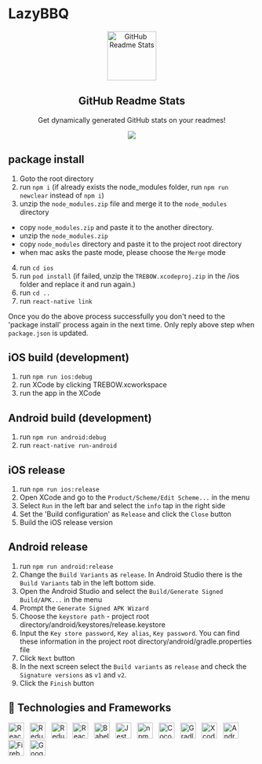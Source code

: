 # LazyBBQ
<p align="center">
 <img width="100px" src="https://res.cloudinary.com/anuraghazra/image/upload/v1594908242/logo_ccswme.svg" align="center" alt="GitHub Readme Stats" />
 <h2 align="center">GitHub Readme Stats</h2>
 <p align="center">Get dynamically generated GitHub stats on your readmes!</p>
</p>
<p align="center">
  <img src="https://img.shields.io/badge/Supported%20by-VS%20Code%20Power%20User%20%E2%86%92-gray.svg?colorA=655BE1&colorB=4F44D6&style=for-the-badge"/>
</p>

## package install

1. Goto the root directory
2. run `npm i` (if already exists the node_modules folder, run `npm run newclear` instead of `npm i`)
3. unzip the `node_modules.zip` file and merge it to the `node_modules` directory
  - copy `node_modules.zip` and paste it to the another directory.
  - unzip the `node_modules.zip`
  - copy `node_modules` directory and paste it to the project root directory
  - when mac asks the paste mode, please choose the `Merge` mode
4. run `cd ios`
5. run `pod install` (if failed, unzip the `TREBOW.xcodeproj.zip` in the /ios folder and replace it and run again.)
6. run `cd ..`
7. run `react-native link`

Once you do the above process successfully you don't need to the 'package install' process again in the next time.
Only reply above step when `package.json` is updated.


## iOS build (development)
1. run `npm run ios:debug`
2. run XCode by clicking TREBOW.xcworkspace
3. run the app in the XCode


## Android build (development)
1. run `npm run android:debug`
2. run `react-native run-android`


## iOS release
1. run `npm run ios:release`
2. Open XCode and go to the `Product/Scheme/Edit Scheme...` in the menu
3. Select `Run` in the left bar and select the `info` tap in the right side
4. Set the 'Build configuration' as `Release` and click the `Close` button
5. Build the iOS release version


## Android release
1. run `npm run android:release`
2. Change the `Build Variants` as `release`. In Android Studio there is the `Build Variants` tab in the left bottom side.
3. Open the Android Studio and select the `Build/Generate Signed Build/APK...` in the menu
4. Prompt the `Generate Signed APK Wizard`
5. Choose the `keystore path` - project root directory/android/keystores/release.keystore
6. Input the `Key store password`, `Key alias`, `Key password`. You can find these information in the project root directory/android/gradle.properties file
7. Click `Next` button
8. In the next screen select the `Build variants` as `release` and check the `Signature versions` as `v1` and `v2`.
9. Click the `Finish` button


## 🌱 Technologies and Frameworks
<p>
    <!-- React -->
    <img src="https://img.shields.io/badge/React-61dafb?flat=plastic&logo=react&logoColor=black" height="32" alt="React" />
    &nbsp;
    <!-- Redux -->
    <img src="https://img.shields.io/badge/Redux-764abc?flat=plastic&logo=redux&logoColor=white" height="32" alt="Redux" />
    &nbsp;
    <!-- Redux-Saga -->
    <img src="https://img.shields.io/badge/Redux%20Saga-999999?flat=plastic&logo=redux-saga&logoColor=white" height="32" alt="Redux-Saga" />
    &nbsp;
    <!-- React Router -->
    <img src="https://img.shields.io/badge/React%20Router-ca4245?flat=plastic&logo=react%20router&logoColor=white" height="32" alt="React Router" />
    &nbsp;
    <!-- Babel -->
    <img src="https://img.shields.io/badge/Babel-f9dc3e?flat=plastic&logo=Babel&logoColor=black" height="32" alt="Babel" />
    &nbsp;
    <!-- Jest -->
    <img src="https://img.shields.io/badge/Jest-c21325?flat=plastic&logo=jest&logoColor=white" height="32" alt="Jest" />
    &nbsp;
    <!-- npm -->
    <img src="https://img.shields.io/badge/npm-cb3837?flat=plastic&logo=npm&logoColor=white" height="32" alt="npm" />
    &nbsp;
    <!-- CocoaPods -->
    <img src="https://img.shields.io/badge/CocoaPods-ee3322?flat=plastic&logo=cocoapods&logoColor=white" height="32" alt="CocoaPods" />
    &nbsp;
    <!-- Gradle -->
    <img src="https://img.shields.io/badge/Gradle-02303a?flat=plastic&logo=gradle&logoColor=white" height="32" alt="Gradle" />
    &nbsp;
    <!-- Xcode -->
    <img src="https://img.shields.io/badge/Xcode-147efb?flat=plastic&logo=xcode&logoColor=white" height="32" alt="Xcode" />
    &nbsp;
    <!-- Android Studio -->
    <img src="https://img.shields.io/badge/Android%20Studio-3ddc84?flat=plastic&logo=android%20studio&logoColor=white" height="32" alt="Android Studio" />
    &nbsp;
    <!-- Firebase -->
    <img src="https://img.shields.io/badge/Firebase-ffca28?flat=plastic&logo=firebase&logoColor=black" height="32" alt="Firebase" />
    &nbsp;
    <!-- Google Maps -->
    <img src="https://img.shields.io/badge/Google%20Maps-4285f4?flat=plastic&logo=google%20maps&logoColor=white" height="32" alt="Google Maps" />
    &nbsp;
</p>
